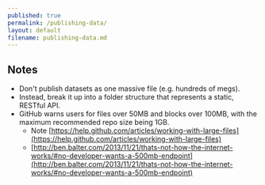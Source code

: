 ```yaml
---
published: true
permalink: /publishing-data/
layout: default
filename: publishing-data.md
---
```



## Notes

* Don't publish datasets as one massive file (e.g. hundreds of megs).
* Instead, break it up into a folder structure that represents a static, RESTful API.  
* GitHub warns users for files over 50MB and blocks over 100MB, with the maximum recommended repo size being 1GB.  
  * Note [https://help.github.com/articles/working-with-large-files](https://help.github.com/articles/working-with-large-files)
  * [http://ben.balter.com/2013/11/21/thats-not-how-the-internet-works/#no-developer-wants-a-500mb-endpoint](http://ben.balter.com/2013/11/21/thats-not-how-the-internet-works/#no-developer-wants-a-500mb-endpoint)


  
